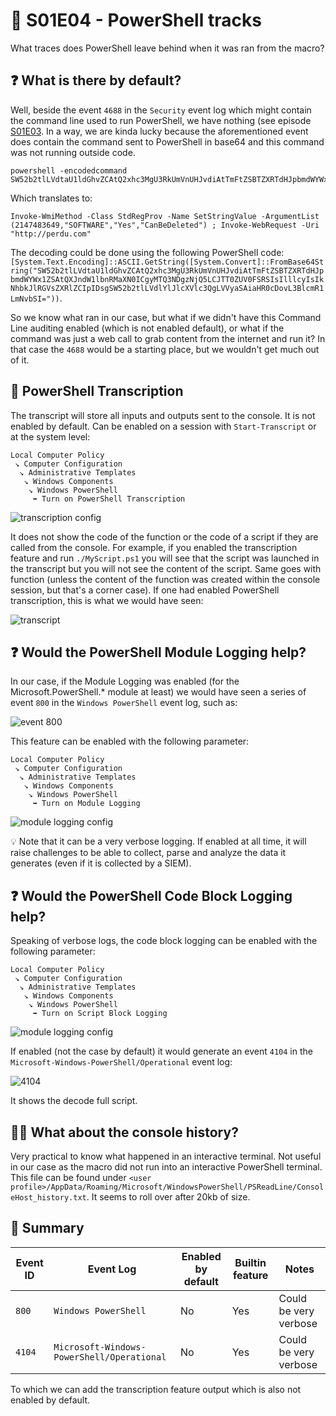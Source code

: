 ﻿# 🐾 S01E04 - PowerShell tracks

What traces does PowerShell leave behind when it was ran from the macro? 

## ❓ What is there by default?

Well, beside the event `4688` in the `Security` event log which might contain the command line used to run PowerShell, we have nothing (see episode [S01E03](S01E03.md). In a way, we are kinda lucky because the aforementioned event does contain the command sent to PowerShell in base64 and this command was not running outside code.

```
powershell -encodedcommand SW52b2tlLVdtaU1ldGhvZCAtQ2xhc3MgU3RkUmVnUHJvdiAtTmFtZSBTZXRTdHJpbmdWYWx1ZSAtQXJndW1lbnRMaXN0ICgyMTQ3NDgzNjQ5LCJTT0ZUV0FSRSIsIlllcyIsIkNhbkJlRGVsZXRlZCIpIDsgSW52b2tlLVdlYlJlcXVlc3QgLVVyaSAiaHR0cDovL3BlcmR1LmNvbSI=
```
Which translates to:
```
Invoke-WmiMethod -Class StdRegProv -Name SetStringValue -ArgumentList (2147483649,"SOFTWARE","Yes","CanBeDeleted") ; Invoke-WebRequest -Uri "http://perdu.com"
```
The decoding could be done using the following PowerShell code:
`[System.Text.Encoding]::ASCII.GetString([System.Convert]::FromBase64String("SW52b2tlLVdtaU1ldGhvZCAtQ2xhc3MgU3RkUmVnUHJvdiAtTmFtZSBTZXRTdHJpbmdWYWx1ZSAtQXJndW1lbnRMaXN0ICgyMTQ3NDgzNjQ5LCJTT0ZUV0FSRSIsIlllcyIsIkNhbkJlRGVsZXRlZCIpIDsgSW52b2tlLVdlYlJlcXVlc3QgLVVyaSAiaHR0cDovL3BlcmR1LmNvbSI="))`.

So we know what ran in our case, but what if we didn't have this Command Line auditing enabled (which is not enabled default), or what if the command was just a web call to grab content from the internet and run it? In that case the `4688` would be a starting place, but we wouldn't get much out of it. 

## 📜 PowerShell Transcription

The transcript will store all inputs and outputs sent to the console. It is not enabled by default. Can be enabled on a session with `Start-Transcript` or at the system level:
```
Local Computer Policy 
 ↘ Computer Configuration 
  ↘ Administrative Templates 
   ↘ Windows Components
    ↘ Windows PowerShell 
     ➡ Turn on PowerShell Transcription 
```
![transcription config](/Images/S01E04-01.png) 

It does not show the code of the function or the code of a script if they are called from the console. For example, if you enabled the transcription feature and run `./MyScript.ps1` you will see that the script was launched in the transcript but you will not see the content of the script. Same goes with function (unless the content of the function was created within the console session, but that's a corner case). 
If one had enabled PowerShell transcription, this is what we would have seen: 

![transcript](/Images/S01E04-02.png) 

## ❓ Would the PowerShell Module Logging help?

In our case, if the Module Logging was enabled (for the Microsoft.PowerShell.* module at least) we would have seen a series of event `800` in the `Windows PowerShell` event log, such as:

![event 800](/Images/S01E04-03.png) 

This feature can be enabled with the following parameter:

```
Local Computer Policy 
 ↘ Computer Configuration 
  ↘ Administrative Templates 
   ↘ Windows Components
    ↘ Windows PowerShell 
     ➡ Turn on Module Logging
```
![module logging config](/Images/S01E04-04.png)

💡 Note that it can be a very verbose logging. If enabled at all time, it will raise challenges to be able to collect, parse and analyze the data it generates (even if it is collected by a SIEM).

## ❓ Would the PowerShell Code Block Logging help?

Speaking of verbose logs, the code block logging can be enabled with the following parameter:

```
Local Computer Policy 
 ↘ Computer Configuration 
  ↘ Administrative Templates 
   ↘ Windows Components
    ↘ Windows PowerShell 
     ➡ Turn on Script Block Logging
```
![module logging config](/Images/S01E04-05.png)

If enabled (not the case by default) it would generate an event `4104` in the `Microsoft-Windows-PowerShell/Operational` event log:

![4104](/Images/S01E04-06.png)

It shows the decode full script.

## 🙋‍♂️ What about the console history?

Very practical to know what happened in an interactive terminal. Not useful in our case as the macro did not run into an interactive PowerShell terminal. 
This file can be found under `<user profile>/AppData/Roaming/Microsoft/WindowsPowerShell/PSReadLine/ConsoleHost_history.txt`. It seems to roll over after 20kb of size.

## 📝 Summary

|Event ID|Event Log|Enabled by default|Builtin feature|Notes|
|--|--|--|--|--|
|`800`|`Windows PowerShell`|No|Yes|Could be very verbose|
|`4104`|`Microsoft-Windows-PowerShell/Operational`|No|Yes|Could be very verbose|

To which we can add the transcription feature output which is also not enabled by default. 